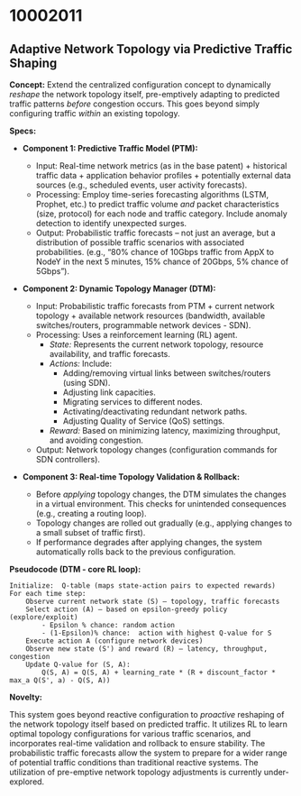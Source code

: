# 10002011

## Adaptive Network Topology via Predictive Traffic Shaping

**Concept:** Extend the centralized configuration concept to dynamically *reshape* the network topology itself, pre-emptively adapting to predicted traffic patterns *before* congestion occurs. This goes beyond simply configuring traffic *within* an existing topology.

**Specs:**

*   **Component 1: Predictive Traffic Model (PTM):**
    *   Input: Real-time network metrics (as in the base patent) + historical traffic data + application behavior profiles + potentially external data sources (e.g., scheduled events, user activity forecasts).
    *   Processing:  Employ time-series forecasting algorithms (LSTM, Prophet, etc.) to predict traffic volume *and* packet characteristics (size, protocol) for each node and traffic category.  Include anomaly detection to identify unexpected surges.
    *   Output:  Probabilistic traffic forecasts – not just an average, but a distribution of possible traffic scenarios with associated probabilities.  (e.g., “80% chance of 10Gbps traffic from AppX to NodeY in the next 5 minutes, 15% chance of 20Gbps, 5% chance of 5Gbps”).

*   **Component 2: Dynamic Topology Manager (DTM):**
    *   Input: Probabilistic traffic forecasts from PTM + current network topology + available network resources (bandwidth, available switches/routers, programmable network devices - SDN).
    *   Processing: Uses a reinforcement learning (RL) agent.
        *   *State:* Represents the current network topology, resource availability, and traffic forecasts.
        *   *Actions:*  Include:
            *   Adding/removing virtual links between switches/routers (using SDN).
            *   Adjusting link capacities.
            *   Migrating services to different nodes.
            *   Activating/deactivating redundant network paths.
            *   Adjusting Quality of Service (QoS) settings.
        *   *Reward:* Based on minimizing latency, maximizing throughput, and avoiding congestion.
    *   Output: Network topology changes (configuration commands for SDN controllers).

*   **Component 3:  Real-time Topology Validation & Rollback:**
    *   Before *applying* topology changes, the DTM simulates the changes in a virtual environment.  This checks for unintended consequences (e.g., creating a routing loop).
    *   Topology changes are rolled out gradually (e.g., applying changes to a small subset of traffic first).
    *   If performance degrades after applying changes, the system automatically rolls back to the previous configuration.

**Pseudocode (DTM - core RL loop):**

```
Initialize:  Q-table (maps state-action pairs to expected rewards)
For each time step:
    Observe current network state (S) – topology, traffic forecasts
    Select action (A) – based on epsilon-greedy policy (explore/exploit)
        - Epsilon % chance: random action
        - (1-Epsilon)% chance:  action with highest Q-value for S
    Execute action A (configure network devices)
    Observe new state (S') and reward (R) – latency, throughput, congestion
    Update Q-value for (S, A):
        Q(S, A) = Q(S, A) + learning_rate * (R + discount_factor * max_a Q(S', a) - Q(S, A))
```

**Novelty:**

This system goes beyond reactive configuration to *proactive* reshaping of the network topology itself based on predicted traffic.  It utilizes RL to learn optimal topology configurations for various traffic scenarios, and incorporates real-time validation and rollback to ensure stability.  The probabilistic traffic forecasts allow the system to prepare for a wider range of potential traffic conditions than traditional reactive systems. The utilization of pre-emptive network topology adjustments is currently under-explored.
